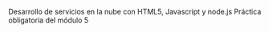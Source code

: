 Desarrollo de servicios en la nube con HTML5, Javascript y node.js
Práctica obligatoria del módulo 5
